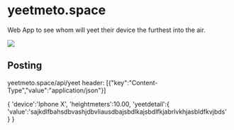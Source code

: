 # yeetmeto.space
Web App to see whom will yeet their device the furthest into the air.


![](https://github.com/colathro/yeetmeto.space/blob/master/ReadMeFiles/Sep-01-2019%2010-29-06-min.gif?raw=true)

## Posting
yeetmeto.space/api/yeet
header:
[{"key":"Content-Type","value":"application/json"}]

{
	'device':'Iphone X',
	'heightmeters':10.00,
	'yeetdetail':{
		'value':'sajkdlfbahsdbvashjdbvliausdbajsbdlkajsbdlfkjabrlvkhjasbldfkvjbds'
	}
}
